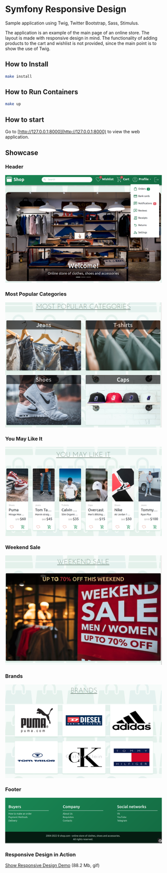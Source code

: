 # Symfony Responsive Design

Sample application using Twig, Twitter Bootstrap, Sass, Stimulus.

The application is an example of the main page of an online store. The layout is made with responsive design in mind. The functionality of adding products to the cart and wishlist is not provided, since the main point is to show the use of Twig.

## How to Install

```bash
make install
```

## How to Run Containers

```bash
make up
```

## How to start
Go to [http://127.0.0.1:8000](http://127.0.0.1:8000) to view the web application.

## Showcase
### Header
![Header](https://github.com/grn-it/assets/blob/main/symfony-application-using-twig/header.png)

### Most Popular Categories
![Most Popular Categories](https://github.com/grn-it/assets/blob/main/symfony-application-using-twig/most_popular_categories.png)

### You May Like It
![You May Like It](https://github.com/grn-it/assets/blob/main/symfony-application-using-twig/you_may_like_it.png)

### Weekend Sale
![Weekend Sale](https://github.com/grn-it/assets/blob/main/symfony-application-using-twig/weekend_sale.png)

### Brands
![Brands](https://github.com/grn-it/assets/blob/main/symfony-application-using-twig/brands.png)

### Footer
![Footer](https://github.com/grn-it/assets/blob/main/symfony-application-using-twig/footer.png)

### Responsive Design in Action
[Show Responsive Design Demo](https://github.com/grn-it/assets/tree/main/symfony-application-using-twig) (88.2 Mb, gif)
